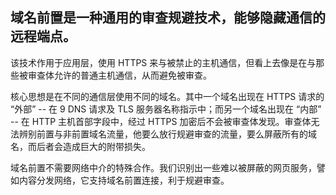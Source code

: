 ## 域名前置是一种通用的审查规避技术，能够隐藏通信的远程端点。
该技术作用于应用层，使用 HTTPS 来与被禁止的主机通信，但看上去像是在与那些被审查体允许的普通主机通信，从而避免被审查。

核心思想是在不同的通信层使用不同的域名。其中一个域名出现在 HTTPS 请求的 “外部”  -- 在 9 DNS 请求及 TLS 服务器名称指示中；而另一个域名出现在 “内部” -- 在 HTTP 主机首部字段中，经过 HTTPS 加密后不会被审查体发现。审查体无法辨别前置与非前置域名流量，他要么放行规避审查的流量，要么屏蔽所有的域名，而后者会造成巨大的附带损失。

域名前置不需要网络中介的特殊合作。我们识别出一些难以被屏蔽的网页服务，譬如内容分发网络，它支持域名前置连接，利于规避审查。
